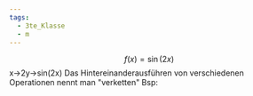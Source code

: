 ```yaml
---
tags:
  - 3te_Klasse
  - m
---
```

$$f(x)=\sin(2x)$$
x→2y→sin(2x)
Das Hintereinanderausführen von verschiedenen Operationen nennt man "verketten"
Bsp:
